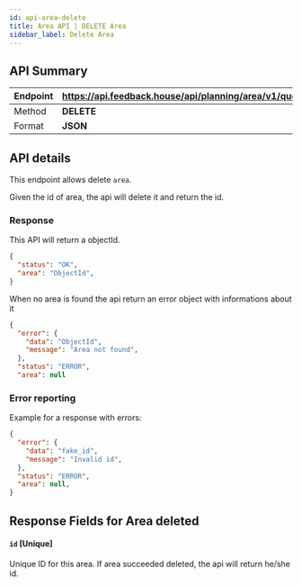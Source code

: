 ```yaml
---
id: api-area-delete
title: Area API | DELETE Area
sidebar_label: Delete Area
---
```


## API Summary

| Endpoint | **https://api.feedback.house/api/planning/area/v1/query/:id** |
| -------- | ---------------------------------------------------------- |
| Method   | **DELETE**                                                 |
| Format   | **JSON**                                                   |

## API details

This endpoint allows delete `area`.

Given the id of area, the api will delete it and return the id.

### Response

This API will return a objectId.

```json
{
  "status": "OK",
  "area": "ObjectId",
}
```

When no area is found the api return an error object with informations about it

```json
{
  "error": {
    "data": "ObjectId",
    "message": "Area not found",
  },
  "status": "ERROR",
  "area": null
```

### Error reporting

Example for a response with errors:

```json
{
  "error": {
    "data": "fake_id",
    "message": "Invalid id",
  },
  "status": "ERROR",
  "area": null,
}
```

## Response Fields for Area deleted

#### `id` [Unique]

Unique ID for this area. If area succeeded deleted, the api will return he/she id.
